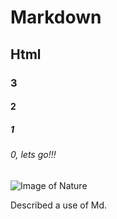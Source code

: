 # Markdown
## Html 
### 3
#### 2
##### 1
###### 0, lets go!!!


![Image of Nature](https://github.com/user-attachments/assets/dffdfe38-685f-4212-9cc5-5afa50a2fb69)








Described a use of Md. 
